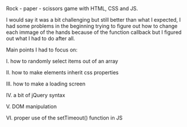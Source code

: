 Rock - paper - scissors game with HTML, CSS and JS.

I would say it was a bit challenging but still better than what I expected, I had some problems in the beginning trying to figure out how to change each immage of the
hands because of the function callback but I figured out what I had to do after all.

Main points I had to focus on:

I.   how to randomly select items out of an array

II.  how to make elements inherit css properties

III. how to make a loading screen

IV.  a bit of jQuery syntax

V.   DOM manipulation

VI.  proper use of the setTimeout() function in JS
